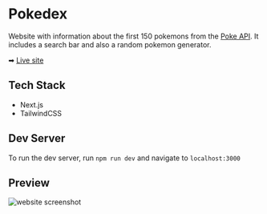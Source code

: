 # Pokedex

Website with information about the first 150 pokemons from the [Poke API](https://pokeapi.co/). It includes a search bar and also a random pokemon generator.

➡ [Live site](https://pokedex-by-maru.netlify.app/)

## Tech Stack
- Next.js
- TailwindCSS

## Dev Server
To run the dev server, run <code>npm run dev</code> and navigate to <code>localhost:3000</code>

## Preview

![website screenshot](https://i.imgur.com/s3NuyVE.png)
